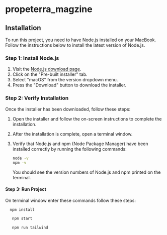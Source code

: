 # propeterra_magzine

## Installation

To run this project, you need to have Node.js installed on your MacBook. Follow the instructions below to install the latest version of Node.js.

### Step 1: Install Node.js

1. Visit the [Node.js download page](https://nodejs.org/en/download/prebuilt-installer).
2. Click on the "Pre-built installer" tab.
3. Select "macOS" from the version dropdown menu.
4. Press the "Download" button to download the installer.

### Step 2: Verify Installation

Once the installer has been downloaded, follow these steps:

1. Open the installer and follow the on-screen instructions to complete the installation.
2. After the installation is complete, open a terminal window.
3. Verify that Node.js and npm (Node Package Manager) have been installed correctly by running the following commands:

   ```bash
   node -v
   npm -v
   ```

   You should see the version numbers of Node.js and npm printed on the terminal.

#### Step 3: Run Project

On terminal window enter these commands follow these steps:
 ```bash
   npm install
   ```
```bash
   npm start
 ```
```bash
   npm run tailwind
```
